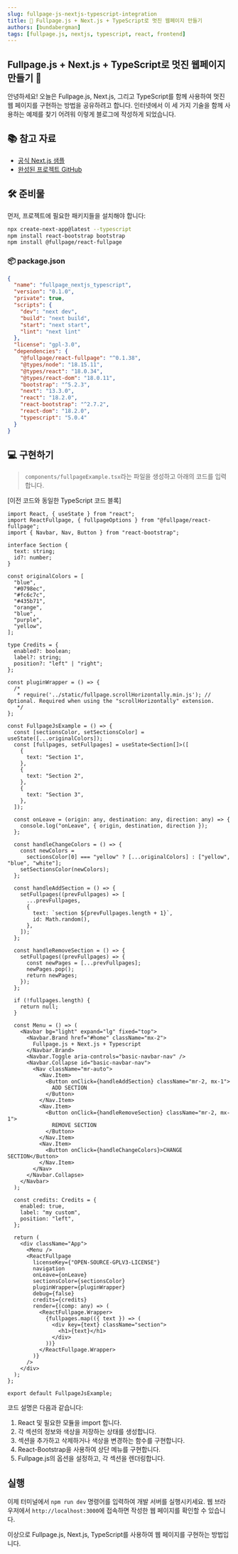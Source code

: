 ```yaml
---
slug: fullpage-js-nextjs-typescript-integration
title: 🎨 Fullpage.js + Next.js + TypeScript로 멋진 웹페이지 만들기
authors: [bundabergman]
tags: [fullpage.js, nextjs, typescript, react, frontend]
---
```


## Fullpage.js + Next.js + TypeScript로 멋진 웹페이지 만들기 🚀

안녕하세요! 오늘은 Fullpage.js, Next.js, 그리고 TypeScript를 함께 사용하여 멋진 웹 페이지를 구현하는 방법을 공유하려고 합니다. 인터넷에서 이 세 가지 기술을 함께 사용하는 예제를 찾기 어려워 이렇게 블로그에 작성하게 되었습니다.

## 📚 참고 자료

- [공식 Next.js 샘플](https://github.com/alvarotrigo/react-fullpage/tree/master/examples/next)
- [완성된 프로젝트 GitHub](https://github.com/ThinkAllofYours/fullpage_nextjs_typescript.git)

## 🛠️ 준비물

먼저, 프로젝트에 필요한 패키지들을 설치해야 합니다:

```bash
npx create-next-app@latest --typescript
npm install react-bootstrap bootstrap
npm install @fullpage/react-fullpage
```

### 📦 package.json

```json
{
  "name": "fullpage_nextjs_typescript",
  "version": "0.1.0",
  "private": true,
  "scripts": {
    "dev": "next dev",
    "build": "next build",
    "start": "next start",
    "lint": "next lint"
  },
  "license": "gpl-3.0",
  "dependencies": {
    "@fullpage/react-fullpage": "^0.1.38",
    "@types/node": "18.15.11",
    "@types/react": "18.0.34",
    "@types/react-dom": "18.0.11",
    "bootstrap": "^5.2.3",
    "next": "13.3.0",
    "react": "18.2.0",
    "react-bootstrap": "^2.7.2",
    "react-dom": "18.2.0",
    "typescript": "5.0.4"
  }
}
```

## 💻 구현하기

> `components/fullpageExample.tsx`라는 파일을 생성하고 아래의 코드를 입력합니다.

[이전 코드와 동일한 TypeScript 코드 블록]

```tsx
import React, { useState } from "react";
import ReactFullpage, { fullpageOptions } from "@fullpage/react-fullpage";
import { Navbar, Nav, Button } from "react-bootstrap";

interface Section {
  text: string;
  id?: number;
}

const originalColors = [
  "blue",
  "#0798ec",
  "#fc6c7c",
  "#435b71",
  "orange",
  "blue",
  "purple",
  "yellow",
];

type Credits = {
  enabled?: boolean;
  label?: string;
  position?: "left" | "right";
};

const pluginWrapper = () => {
  /*
   * require('../static/fullpage.scrollHorizontally.min.js'); // Optional. Required when using the "scrollHorizontally" extension.
   */
};

const FullpageJsExample = () => {
  const [sectionsColor, setSectionsColor] = useState([...originalColors]);
  const [fullpages, setFullpages] = useState<Section[]>([
    {
      text: "Section 1",
    },
    {
      text: "Section 2",
    },
    {
      text: "Section 3",
    },
  ]);

  const onLeave = (origin: any, destination: any, direction: any) => {
    console.log("onLeave", { origin, destination, direction });
  };

  const handleChangeColors = () => {
    const newColors =
      sectionsColor[0] === "yellow" ? [...originalColors] : ["yellow", "blue", "white"];
    setSectionsColor(newColors);
  };

  const handleAddSection = () => {
    setFullpages((prevFullpages) => [
      ...prevFullpages,
      {
        text: `section ${prevFullpages.length + 1}`,
        id: Math.random(),
      },
    ]);
  };

  const handleRemoveSection = () => {
    setFullpages((prevFullpages) => {
      const newPages = [...prevFullpages];
      newPages.pop();
      return newPages;
    });
  };

  if (!fullpages.length) {
    return null;
  }

  const Menu = () => (
    <Navbar bg="light" expand="lg" fixed="top">
      <Navbar.Brand href="#home" className="mx-2">
        Fullpage.js + Next.js + Typescript
      </Navbar.Brand>
      <Navbar.Toggle aria-controls="basic-navbar-nav" />
      <Navbar.Collapse id="basic-navbar-nav">
        <Nav className="mr-auto">
          <Nav.Item>
            <Button onClick={handleAddSection} className="mr-2, mx-1">
              ADD SECTION
            </Button>
          </Nav.Item>
          <Nav.Item>
            <Button onClick={handleRemoveSection} className="mr-2, mx-1">
              REMOVE SECTION
            </Button>
          </Nav.Item>
          <Nav.Item>
            <Button onClick={handleChangeColors}>CHANGE SECTION</Button>
          </Nav.Item>
        </Nav>
      </Navbar.Collapse>
    </Navbar>
  );

  const credits: Credits = {
    enabled: true,
    label: "my custom",
    position: "left",
  };

  return (
    <div className="App">
      <Menu />
      <ReactFullpage
        licenseKey={"OPEN-SOURCE-GPLV3-LICENSE"}
        navigation
        onLeave={onLeave}
        sectionsColor={sectionsColor}
        pluginWrapper={pluginWrapper}
        debug={false}
        credits={credits}
        render={(comp: any) => (
          <ReactFullpage.Wrapper>
            {fullpages.map(({ text }) => (
              <div key={text} className="section">
                <h1>{text}</h1>
              </div>
            ))}
          </ReactFullpage.Wrapper>
        )}
      />
    </div>
  );
};

export default FullpageJsExample;
```

코드 설명은 다음과 같습니다:

1.  React 및 필요한 모듈을 import 합니다.
2.  각 섹션의 정보와 색상을 저장하는 상태를 생성합니다.
3.  섹션을 추가하고 삭제하거나 색상을 변경하는 함수를 구현합니다.
4.  React-Bootstrap을 사용하여 상단 메뉴를 구현합니다.
5.  Fullpage.js의 옵션을 설정하고, 각 섹션을 렌더링합니다.

실행
--

이제 터미널에서 `npm run dev` 명령어를 입력하여 개발 서버를 실행시키세요. 웹 브라우저에서 `http://localhost:3000`에 접속하면 작성한 웹 페이지를 확인할 수 있습니다.

이상으로 Fullpage.js, Next.js, TypeScript를 사용하여 웹 페이지를 구현하는 방법입니다.